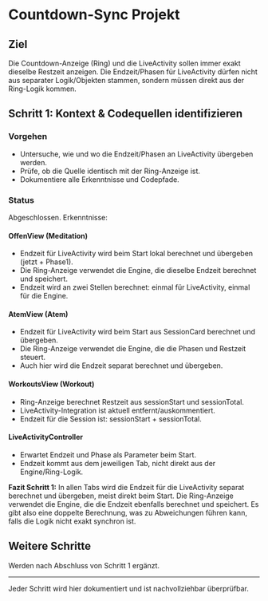 # Countdown-Sync Projekt

## Ziel
Die Countdown-Anzeige (Ring) und die LiveActivity sollen immer exakt dieselbe Restzeit anzeigen. Die Endzeit/Phasen für LiveActivity dürfen nicht aus separater Logik/Objekten stammen, sondern müssen direkt aus der Ring-Logik kommen.

## Schritt 1: Kontext & Codequellen identifizieren

### Vorgehen
- Untersuche, wie und wo die Endzeit/Phasen an LiveActivity übergeben werden.
- Prüfe, ob die Quelle identisch mit der Ring-Anzeige ist.
- Dokumentiere alle Erkenntnisse und Codepfade.

### Status
Abgeschlossen. Erkenntnisse:

#### OffenView (Meditation)
- Endzeit für LiveActivity wird beim Start lokal berechnet und übergeben (jetzt + Phase1).
- Die Ring-Anzeige verwendet die Engine, die dieselbe Endzeit berechnet und speichert.
- Endzeit wird an zwei Stellen berechnet: einmal für LiveActivity, einmal für die Engine.

#### AtemView (Atem)
- Endzeit für LiveActivity wird beim Start aus SessionCard berechnet und übergeben.
- Die Ring-Anzeige verwendet die Engine, die die Phasen und Restzeit steuert.
- Auch hier wird die Endzeit separat berechnet und übergeben.

#### WorkoutsView (Workout)
- Ring-Anzeige berechnet Restzeit aus sessionStart und sessionTotal.
- LiveActivity-Integration ist aktuell entfernt/auskommentiert.
- Endzeit für die Session ist: sessionStart + sessionTotal.

#### LiveActivityController
- Erwartet Endzeit und Phase als Parameter beim Start.
- Endzeit kommt aus dem jeweiligen Tab, nicht direkt aus der Engine/Ring-Logik.

**Fazit Schritt 1:**
In allen Tabs wird die Endzeit für die LiveActivity separat berechnet und übergeben, meist direkt beim Start. Die Ring-Anzeige verwendet die Engine, die die Endzeit ebenfalls berechnet und speichert. Es gibt also eine doppelte Berechnung, was zu Abweichungen führen kann, falls die Logik nicht exakt synchron ist.

## Weitere Schritte
Werden nach Abschluss von Schritt 1 ergänzt.

---
Jeder Schritt wird hier dokumentiert und ist nachvollziehbar überprüfbar.